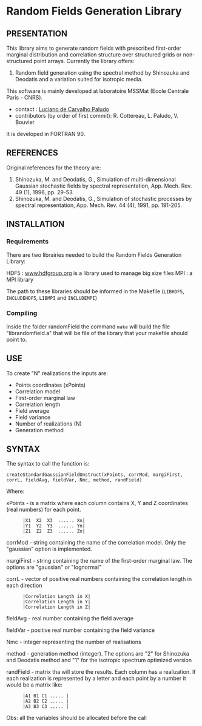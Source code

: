 # Random Fields Generation Library


## PRESENTATION

This library aims to generate random fields with prescribed first-order marginal distribution and correlation structure over structured grids or non-structured point arrays. Currently the library offers:

1. Random field generation using the spectral method by Shinozuka and Deodatis and a variation suited for isotropic media.

This software is mainly developed at laboratoire MSSMat (Ecole Centrale Paris - CNRS).

* contact : [Luciano de Carvalho Paludo](mailto:luciano.de-carvalho@ecp.fr)
* contributors (by order of first commit): R. Cottereau, L. Paludo, V. Bouvier

It is developed in FORTRAN 90.

## REFERENCES

Original references for the theory are:

1. Shinozuka, M. and Deodatis, G., Simulation of multi-dimensional Gaussian stochastic fields by spectral representation, App. Mech. Rev. 49 (1), 1996, pp. 29-53.
1. Shinozuka, M. and Deodatis, G., Simulation of stochastic processes by spectral representation, App. Mech. Rev. 44 (4), 1991, pp. 191-205.


## INSTALLATION

### Requirements

There are two librairies needed to build the Random Fields Generation Library: 

HDF5 : www.hdfgroup.org is a library used to manage big size files
MPI  : a MPI library

The path to these libraries should be informed in the Makefile (`LIBHDF5`, `INCLUDEHDF5`, `LIBMPI` and `INCLUDEMPI`)

### Compiling

Inside the folder randomField the command `make` will build the file "librandomfield.a" that will be file of the library that your makefile should point to.


## USE

To create "N" realizations the inputs are:

* Points coordinates (xPoints)
* Correlation model
* First-order marginal law
* Correlation length
* Field average
* Field variance
* Number of realizations (N)
* Generation method

## SYNTAX

The syntax to call the function is:

`createStandardGaussianFieldUnstruct(xPoints, corrMod, margiFirst, corrL, fieldAvg, fieldVar, Nmc, method, randField)`


Where:

xPoints - is a matrix where each column contains X, Y and Z coordinates (real numbers) for each point.

          |X1  X2  X3  ...... Xn|
          |Y1  Y2  Y3  ...... Yn|
          |Z1  Z2  Z3  ...... Zn|


corrMod - string containing the name of the correlation model. Only the "gaussian" option is implemented.

margiFirst - string containing the name of the first-order marginal law. The options are "gaussian" or "lognormal"

corrL - vector of positive real numbers containing the correlation length in each direction

          |Correlation Length in X|
          |Correlation Length in Y|
          |Correlation Length in Z|

fieldAvg - real number containing the field average

fieldVar - positive real number containing the field variance

Nmc - integer representing the number of realisations

method - generation method (integer). The options are "2" for Shinozuka and Deodatis method and "1" for the isotropic spectrum optimized version

randField - matrix tha will store the results. Each column has a realization. If each realization is represented by a letter and each point by a number it would be a matrix like:

          |A1 B1 C1 ..... |
          |A2 B2 C2 ..... |
          |A3 B3 C3 ..... |

Obs: all the variables should be allocated before the call

